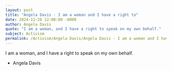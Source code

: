 ```yaml
---
layout: post
title: "Angela Davis - I am a woman and I have a right to"
date: 2024-12-28 12:00:00 -0000
author: Angela Davis
quote: "I am a woman, and I have a right to speak on my own behalf."
subject: Activism
permalink: /Activism/Angela Davis/Angela Davis - I am a woman and I have a right to
---
```


I am a woman, and I have a right to speak on my own behalf.

- Angela Davis
